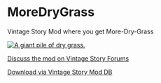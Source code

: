 # MoreDryGrass
Vintage Story Mod where you get More-Dry-Grass

[![A giant pile of dry grass.](https://mods.vintagestory.at/files/asset/1021/Screenshot%202021-07-31%20160035.png)](https://mods.vintagestory.at/moredrygrass)

[Discuss the mod on Vintage Story Forums](https://www.vintagestory.at/forums/topic/5201-more-dry-grass-v020/)

[Download via Vintage Story Mod DB](https://mods.vintagestory.at/moredrygrass)
